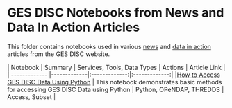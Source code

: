 # GES DISC Notebooks from News and Data In Action Articles

This folder contains notebooks used in various [news](https://disc.gsfc.nasa.gov/information/news?page=1) and [data in action](https://disc.gsfc.nasa.gov/information/data-in-action?page=1) articles from the GES DISC website.

| Notebook  | Summary | Services, Tools, Data Types | Actions | Article Link |
| ------------- |-------------|:-------------:|:-------------:|
|[How to Access GES DISC Data Using Python](notebooks/How_to_Access_GES_DISC_Data_Using_Python.ipynb) | This notebook demonstrates basic methods for accessing GES DISC Data using Python | Python, OPeNDAP, THREDDS | Access, Subset |